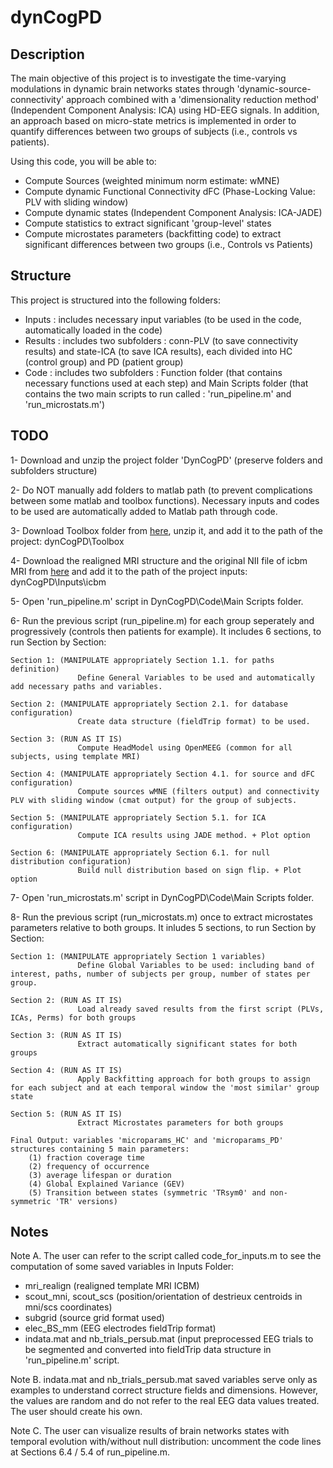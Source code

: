 # dynCogPD

## Description
The main objective of this project is to investigate the time-varying modulations in dynamic brain networks states through 'dynamic-source-connectivity' approach combined with a 'dimensionality reduction method' (Independent Component Analysis: ICA) using HD-EEG signals.
In addition, an approach based on micro-state metrics is implemented in order to quantify differences between two groups of subjects (i.e., controls vs patients).

Using this code, you will be able to:

- Compute Sources (weighted minimum norm estimate: wMNE)
- Compute dynamic Functional Connectivity dFC (Phase-Locking Value: PLV with sliding window)
- Compute dynamic states (Independent Component Analysis: ICA-JADE)
- Compute statistics to extract significant 'group-level' states
- Compute microstates parameters (backfitting code) to extract significant differences between two groups (i.e., Controls vs Patients)


## Structure

This project is structured into the following folders:

- Inputs  : includes necessary input variables (to be used in the code, automatically loaded in the code)
- Results : includes two subfolders : conn-PLV (to save connectivity results) and state-ICA (to save ICA results), each divided into HC (control group) and PD (patient group)
- Code    : includes two subfolders : Function folder (that contains necessary functions used at each step) and Main Scripts folder (that contains the two main scripts to run called : 'run_pipeline.m' and 'run_microstats.m')


## TODO

1- Download and unzip the project folder 'DynCogPD' (preserve folders and subfolders structure)

2- Do NOT manually add folders to matlab path (to prevent complications between some matlab and toolbox functions). Necessary inputs and codes to be used are automatically added to Matlab path through code.

3- Download Toolbox folder from [here](https://github.com/judytabbal/dynCogPD/releases/tag/v1), unzip it, and add it to the path of the project: dynCogPD\Toolbox

4- Download the realigned MRI structure and the original NII file of icbm MRI from [here](https://github.com/judytabbal/dynCogPD/releases/tag/v1) and add it to the path of the project inputs: dynCogPD\Inputs\icbm

5- Open 'run_pipeline.m' script in DynCogPD\Code\Main Scripts folder.

6- Run the previous script (run_pipeline.m) for each group seperately and progressively (controls then patients for example).
	It includes 6 sections, to run Section by Section:

	Section 1: (MANIPULATE appropriately Section 1.1. for paths definition)
                   Define General Variables to be used and automatically add necessary paths and variables.

	Section 2: (MANIPULATE appropriately Section 2.1. for database configuration)
                   Create data structure (fieldTrip format) to be used.

	Section 3: (RUN AS IT IS)
                   Compute HeadModel using OpenMEEG (common for all subjects, using template MRI)

	Section 4: (MANIPULATE appropriately Section 4.1. for source and dFC configuration)
                   Compute sources wMNE (filters output) and connectivity PLV with sliding window (cmat output) for the group of subjects.

	Section 5: (MANIPULATE appropriately Section 5.1. for ICA configuration)
                   Compute ICA results using JADE method. + Plot option

	Section 6: (MANIPULATE appropriately Section 6.1. for null distribution configuration)
                   Build null distribution based on sign flip. + Plot option

7- Open 'run_microstats.m' script in DynCogPD\Code\Main Scripts folder.

8- Run the previous script (run_microstats.m) once to extract microstates parameters relative to both groups.
	It inludes 5 sections, to run Section by Section:

	Section 1: (MANIPULATE appropriately Section 1 variables)
                   Define Global Variables to be used: including band of interest, paths, number of subjects per group, number of states per group.

	Section 2: (RUN AS IT IS)
                   Load already saved results from the first script (PLVs, ICAs, Perms) for both groups

	Section 3: (RUN AS IT IS)
                   Extract automatically significant states for both groups

	Section 4: (RUN AS IT IS)
                   Apply Backfitting approach for both groups to assign for each subject and at each temporal window the 'most similar' group state

	Section 5: (RUN AS IT IS)
                   Extract Microstates parameters for both groups

	Final Output: variables 'microparams_HC' and 'microparams_PD' structures containing 5 main parameters:
		(1) fraction coverage time
		(2) frequency of occurrence
		(3) average lifespan or duration
		(4) Global Explained Variance (GEV)
		(5) Transition between states (symmetric 'TRsym0' and non-symmetric 'TR' versions)


## Notes

Note A. The user can refer to the script called code_for_inputs.m to see the computation of some saved variables in Inputs Folder:
- mri_realign (realigned template MRI ICBM)
- scout_mni, scout_scs (position/orientation of destrieux centroids in mni/scs coordinates)
- subgrid (source grid format used)
- elec_BS_mm (EEG electrodes fieldTrip format)
- indata.mat and nb_trials_persub.mat (input preprocessed EEG trials to be segmented and converted into fieldTrip data structure in 'run_pipeline.m' script.

Note B. indata.mat and nb_trials_persub.mat saved variables serve only as examples to understand correct structure fields and dimensions. However, the values are random and do not refer to the real EEG data values treated. The user should create his own.

Note C. The user can visualize results of brain networks states with temporal evolution with/without null distribution: uncomment the code lines at Sections 6.4 / 5.4 of run_pipeline.m.
